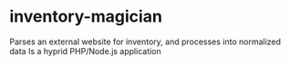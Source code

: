 # inventory-magician
Parses an external website for inventory, and processes into normalized data
Is a hyprid PHP/Node.js application

